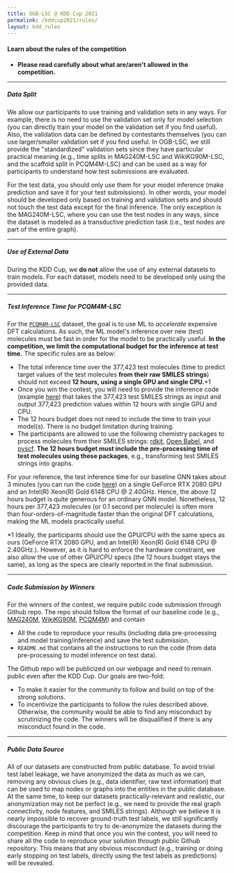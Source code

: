 ```yaml
---
title: OGB-LSC @ KDD Cup 2021
permalink: /kddcup2021/rules/
layout: kdd_rules
---
```


#### **Learn about the rules of the competition**  
- **Please read carefully about what are/aren't allowed in the competition.**  

-------


##### **Data Split**
We allow our participants to use training and validation sets in any ways. For example, there is no need to use the validation set only for model selection (you can directly train your model on the validation set if you find useful).
Also, the validation data can be defined by contestants themselves (you can use larger/smaller validation set if you find useful.
In OGB-LSC, we still provide the "standardized" validation sets since they have particular practical meaning (e.g., time splits in MAG240M-LSC and WikiKG90M-LSC, and the scaffold split in PCQM4M-LSC) and can be used as a way for participants to understand how test submissions are evaluated.

For the test data, you should only use them for your model inference (make prediction and save it for your test submissions). In other words, your model should be developed only based on training and validation sets and should not touch the test data except for the final inference.
The only exception is the MAG240M-LSC, where you can use the test nodes in any ways, since the dataset is modeled as a transductive prediction task (i.e., test nodes are part of the entire graph).

------

##### **Use of External Data**
During the KDD Cup, we **do not** allow the use of any external datasets to train models. For each dataset, models need to be developed only using the provided data.

---------

##### **Test Inference Time for PCQM4M-LSC**
For the [`PCQM4M-LSC`](/kddcup2021/pcqm4m/) dataset, the goal is to use ML to *accelerate* expensive DFT calculations.
As such, the ML model's inference over new (test) molecules must be fast in order for the model to be practically useful.
**In the competition, we limit the computational budget for the inference at test time.**
The specific rules are as below:

- The total inference time over the 377,423 test molecules (time to predict target values of the test molecules **from their raw SMILES strings**) should not exceed **12 hours, using a single GPU and single CPU.**\*1
- Once you win the contest, you will need to provide the inference code (example [here](https://github.com/snap-stanford/ogb/tree/master/examples/lsc/pcqm4m/test_inference_gnn.py)) that takes the 377,423 test SMILES strings as input and output 377,423 prediction values within 12 hours with single GPU and CPU.
- The 12 hours budget does not need to include the time to train your model(s). There is no budget limitation during training.
- The participants are allowed to use the following chemistry packages to process molecules from their SMILES strings: [rdkit](https://www.rdkit.org/docs/GettingStartedInPython.html), [Open Babel](https://open-babel.readthedocs.io/en/latest/UseTheLibrary/Python.html), and [pyscf](http://pyscf.org/). **The 12 hours budget must include the pre-processing time of test molecules using these packages**, e.g., transforming test SMILES strings into graphs.

For your reference, the test inference time for our baseline GNN takes about 3 minutes (you can run the code [here](https://github.com/snap-stanford/ogb/tree/master/examples/lsc/pcqm4m/test_inference_gnn.py)) on a single GeForce RTX 2080 GPU and an Intel(R) Xeon(R) Gold 6148 CPU @ 2.40GHz.
Hence, the above 12 hours budget is quite generous for an ordinary GNN model. Nonetheless, 12 hours per 377,423 molecules (or 0.1 second per molecule) is often more than four-orders-of-magnitude faster than the original DFT calculations, making the ML models practically useful.

\*1 Ideally, the participants should use the GPU/CPU with the same specs as ours (GeForce RTX 2080 GPU, and an Intel(R) Xeon(R) Gold 6148 CPU @ 2.40GHz.). 
However, as it is hard to enforce the hardware constraint, we also allow the use of other GPU/CPU specs (the 12 hours budget stays the same), as long as the specs are clearly reported in the final submission. 
<!-- If you have any concerns or questions about the hardware, feel free to write them in [our discussion thread](https://github.com/snap-stanford/ogb/discussions/categories/pcqm4m-lsc). -->

---------

##### **Code Submission by Winners**
For the winners of the contest, we require public code submission through Github repo. The repo should follow the format of our baseline code (e.g., [MAG240M](https://github.com/snap-stanford/ogb/tree/master/examples/lsc/mag240m), [WikiKG90M](https://github.com/snap-stanford/ogb/tree/master/examples/lsc/wikikg90m), [PCQM4M](https://github.com/snap-stanford/ogb/tree/master/examples/lsc/pcqm4m)) and contain
- All the code to reproduce your results (including data pre-processing and model training/inference) and save the test submission.
- `README.md` that contains all the instructions to run the code (from data pre-processing to model inference on test data).

The Github repo will be publicized on our webpage and need to remain public even after the KDD Cup.
Our goals are two-fold:
- To make it easier for the community to follow and build on top of the strong solutions.
- To incentivize the participants to follow the rules described above. Otherwise, the community would be able to find any misconduct by scrutinizing the code. The winners will be disqualified if there is any misconduct found in the code.

---------

##### **Public Data Source**
All of our datasets are constructed from public database.
To avoid trivial test label leakage, we have anonymized the data as much as we can, removing any obvious clues (e.g., data identifier, raw text information) that can be used to map nodes or graphs into the entities in the public database. At the same time, to keep our datasets practically-relevant and realistic, our anonymization may not be perfect (e.g., we need to provide the real graph connectivity, node features, and SMILES strings). Although we believe it is nearly impossible to recover ground-truth test labels, we still significantly discourage the participants to try to de-anonymize the datasets during the competition.
Keep in mind that once you win the contest, you will need to share all the code to reproduce your solution through public Github repository. 
This means that any obvious misconduct (e.g., training or doing early stopping on test labels, directly using the test labels as predictions) will be revealed.

